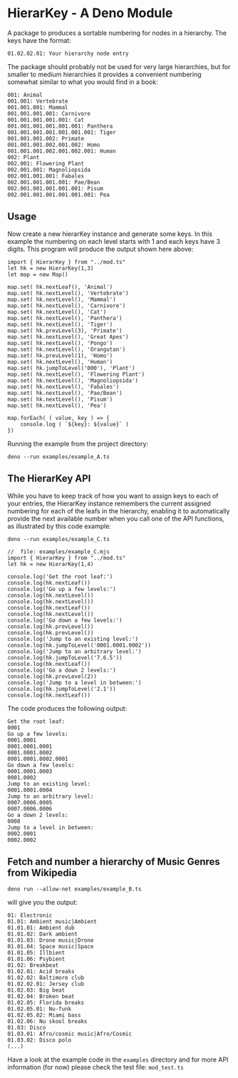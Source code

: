 # HierarKey - A Deno Module

A package to produces a sortable numbering for nodes in a hierarchy. The keys have the format:

```01.02.02.01: Your hierarchy node entry```

The package should probably not be used for very large hierarchies, but for smaller to medium hierarchies it provides a convenient numbering somewhat similar to what you would find in a book:
```
001: Animal
001.001: Vertebrate
001.001.001: Mammal
001.001.001.001: Carnivore
001.001.001.001.001: Cat
001.001.001.001.001.001: Panthera
001.001.001.001.001.001.001: Tiger
001.001.001.002: Primate
001.001.001.002.001.002: Homo
001.001.001.002.001.002.001: Human
002: Plant
002.001: Flowering Plant
002.001.001: Magnoliopsida
002.001.001.001: Fabales
002.001.001.001.001: Pae/Bean
002.001.001.001.001.001: Pisum
002.001.001.001.001.001.001: Pea
```

## Usage 

Now create a new hierarKey instance and generate some keys. In this example the numbering on each level starts with 1 and each keys have 3 digits. This program will produce the output shown here above:

```
import { HierarKey } from "../mod.ts"
let hk = new HierarKey(1,3)  
let map = new Map()

map.set( hk.nextLeaf(), 'Animal')
map.set( hk.nextLevel(), 'Vertebrate')
map.set( hk.nextLevel(), 'Mammal')
map.set( hk.nextLevel(), 'Carnivore')
map.set( hk.nextLevel(), 'Cat')
map.set( hk.nextLevel(), 'Panthera')
map.set( hk.nextLevel(), 'Tiger')
map.set( hk.prevLevel(3), 'Primate')
map.set( hk.nextLevel(), 'Great Apes')
map.set( hk.nextLevel(), 'Pongo')
map.set( hk.nextLevel(), 'Orangutan')
map.set( hk.prevLevel(1), 'Homo')
map.set( hk.nextLevel(), 'Human')
map.set( hk.jumpToLevel('000'), 'Plant')
map.set( hk.nextLevel(), 'Flowering Plant')
map.set( hk.nextLevel(), 'Magnoliopsida')
map.set( hk.nextLevel(), 'Fabales')
map.set( hk.nextLevel(), 'Pae/Bean')
map.set( hk.nextLevel(), 'Pisum')
map.set( hk.nextLevel(), 'Pea')

map.forEach( ( value, key ) => {
    console.log ( `${key}: ${value}` ) 
})
```

Running the example from the project directory: 

`deno --run examples/example_A.ts`

## The HierarKey API

While you have to keep track of how you want to assign keys to each of your entries, the HierarKey instance remembers the current assigned numbering for each of the leafs in the hierarchy, enabling it to automatically provide the next available number when you call one of the API functions, as illustrated by this code example:

`deno --run examples/example_C.ts`

```
//  file: examples/example_C.mjs 
import { HierarKey } from "../mod.ts"
let hk = new HierarKey(1,4)

console.log('Get the root leaf:')
console.log(hk.nextLeaf())
console.log('Go up a few levels:')
console.log(hk.nextLevel())
console.log(hk.nextLevel())
console.log(hk.nextLeaf())
console.log(hk.nextLevel())
console.log('Go down a few levels:')
console.log(hk.prevLevel())
console.log(hk.prevLevel())
console.log('Jump to an existing level:')
console.log(hk.jumpToLevel('0001.0001.0002'))
console.log('Jump to an arbitrary level:')
console.log(hk.jumpToLevel('7.6.5'))
console.log(hk.nextLeaf())
console.log('Go a down 2 levels:')
console.log(hk.prevLevel(2))
console.log('Jump to a level in between:')
console.log(hk.jumpToLevel('2.1'))
console.log(hk.nextLeaf())
```

The code produces the following output:

```
Get the root leaf:
0001
Go up a few levels:
0001.0001
0001.0001.0001
0001.0001.0002
0001.0001.0002.0001
Go down a few levels:
0001.0001.0003
0001.0002
Jump to an existing level:
0001.0001.0004
Jump to an arbitrary level:
0007.0006.0005
0007.0006.0006
Go a down 2 levels:
0008
Jump to a level in between:
0002.0001
0002.0002
```
## Fetch and number a hierarchy of Music Genres from Wikipedia

`deno run --allow-net examples/example_B.ts`

will give you the output:

```
01: Electronic
01.01: Ambient music|Ambient
01.01.01: Ambient dub
01.01.02: Dark ambient
01.01.03: Drone music|Drone
01.01.04: Space music|Space
01.01.05: Illbient
01.01.06: Psybient
01.02: Breakbeat
01.02.01: Acid breaks
01.02.02: Baltimore club
01.02.02.01: Jersey club
01.02.03: Big beat
01.02.04: Broken beat
01.02.05: Florida breaks
01.02.05.01: Nu-funk
01.02.05.02: Miami bass
01.02.06: Nu skool breaks
01.03: Disco
01.03.01: Afro/cosmic music|Afro/Cosmic
01.03.02: Disco polo
(...)
```
Have a look at the example code in the `examples` directory and for more API information (for now) please check the test file: `mod_test.ts`


